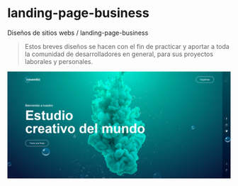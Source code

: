 # landing-page-business

Diseños de sitios webs / landing-page-business
> Estos breves diseños se hacen con el fin de practicar y aportar a toda la comunidad de desarrolladores en general, para sus proyectos laborales y personales.

![preview web site.](https://github.com/brayangomez22/landing-page-business/blob/master/images/preview.png)
